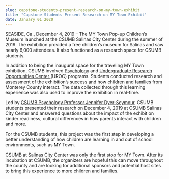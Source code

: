 ```yaml
---
slug: capstone-students-present-research-on-my-town-exhibit
title: "Capstone Students Present Research on MY Town Exhibit"
date: January 01 2020
---
```


 
<p>
  SEASIDE, Ca., December 4, 2019 – The<b> </b>MY Town Pop-up Children’s Museum
  launched at the CSUMB Salinas City Center during the summer of 2019. The
  exhibition provided a free children’s museum for Salinas and saw nearly 6,000
  attendees. It also functioned as a research space for CSUMB students.
</p>
<p>
  In addition to being the inaugural space for the traveling MY Town exhibition,
  CSUMB involved <a href="https://csumb.edu/psychology">Psychology</a> and
  <a href="https://csumb.edu/uroc"
    >Undergraduate Research Opportunities Center </a
  >(UROC) programs. Students conducted research and assessment of the
  exhibition’s success and how children and families from Monterey County
  interact. The data collected through this learning experience was also used to
  improve the exhibition in real-time.
</p>
<p>
  Led by
  <a href="https://csumb.edu/directory/person/jdyer-seymour"
    >CSUMB Psychology Professor Jennifer Dyer-Seymour</a
  >, CSUMB students presented their research on December 4, 2019 at CSUMB
  Salinas City Center and answered questions about the impact of the exhibit on
  kinder readiness, cultural differences in how parents interact with children
  and more.
</p>
<p>
  For the CSUMB students, this project was the first step in developing a better
  understanding of how children are learning in and out of school environments,
  such as MY Town.
</p>
<p>
  CSUMB at Salinas City Center was only the first stop for MY Town. After its
  incubation at CSUMB, the organizers are hopeful this can move throughout the
  county and are looking for additional sponsors and potential host sites to
  bring this experience to more children and families.
</p>
 
